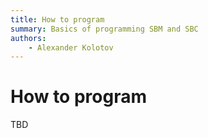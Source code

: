 ```yaml
---
title: How to program
summary: Basics of programming SBM and SBC
authors:
    - Alexander Kolotov
---
```

# How to program

TBD